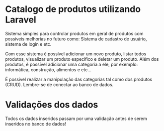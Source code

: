 
# Catalogo de produtos utilizando Laravel
Sistema simples para controlar produtos em geral de produtos com possiveis melhorias no futuro como:
Sistema de cadastro de usuário, sistema de login e etc.

Com esse sistema é possível adicionar um novo produto, listar todos produtos, visualizar um produto específico e deletar um produto.
Além dos produtos, é possível adicionar uma categoria a ele, por exemplo: informática, construção, alimentos e etc...

É possível realizar a manipulação das categorias tal como dos produtos (CRUD).
Lembre-se de conectar ao banco de dados.

# Validações dos dados
Todos os dados inseridos passam por uma validação antes de serem inseridos no banco de dados!
